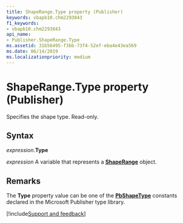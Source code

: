 ```yaml
---
title: ShapeRange.Type property (Publisher)
keywords: vbapb10.chm2293843
f1_keywords:
- vbapb10.chm2293843
api_name:
- Publisher.ShapeRange.Type
ms.assetid: 31b56495-f3bb-73f4-52ef-eba4e43ea569
ms.date: 06/14/2019
ms.localizationpriority: medium
---
```



# ShapeRange.Type property (Publisher)

Specifies the shape type. Read-only.


## Syntax

_expression_.**Type**

_expression_ A variable that represents a **[ShapeRange](Publisher.ShapeRange.md)** object.


## Remarks

The **Type** property value can be one of the **[PbShapeType](Publisher.PbShapeType.md)** constants declared in the Microsoft Publisher type library.


[!include[Support and feedback](~/includes/feedback-boilerplate.md)]